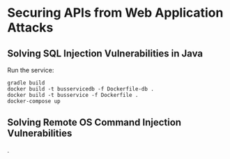 # Securing APIs from Web Application Attacks

## Solving SQL Injection Vulnerabilities in Java

Run the service:

    gradle build
    docker build -t busservicedb -f Dockerfile-db .
    docker build -t busservice -f Dockerfile .
    docker-compose up

## Solving Remote OS Command Injection Vulnerabilities

.
